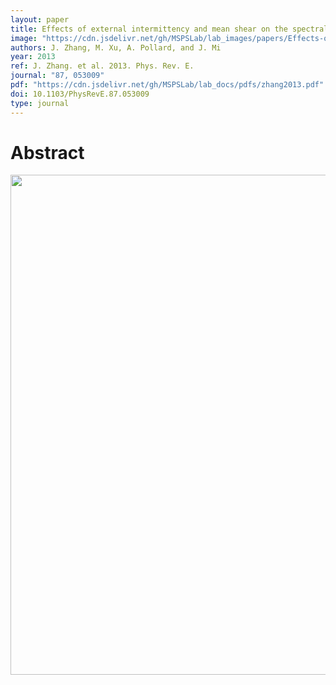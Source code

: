 ```yaml
---
layout: paper
title: Effects of external intermittency and mean shear on the spectral inertial-range exponent in a turbulent square jet
image: "https://cdn.jsdelivr.net/gh/MSPSLab/lab_images/papers/Effects-of-external-intermittency.png"
authors: J. Zhang, M. Xu, A. Pollard, and J. Mi
year: 2013
ref: J. Zhang. et al. 2013. Phys. Rev. E.
journal: "87, 053009"
pdf: "https://cdn.jsdelivr.net/gh/MSPSLab/lab_docs/pdfs/zhang2013.pdf"
doi: 10.1103/PhysRevE.87.053009
type: journal
---
```


# Abstract

<img src="https://cdn.jsdelivr.net/gh/MSPSLab/lab_images/papers/Effects-of-external_pic.png" style=" width:800px;">
